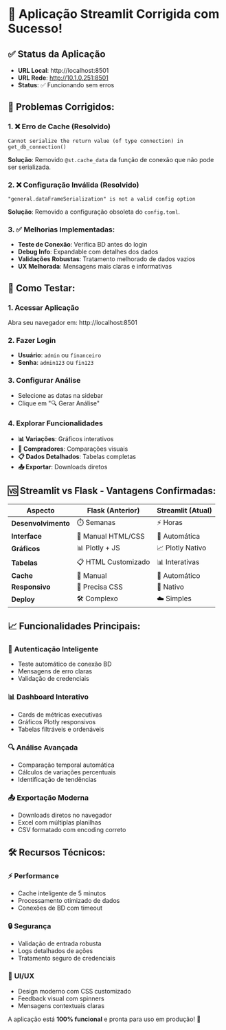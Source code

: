 # 🎉 **Aplicação Streamlit Corrigida com Sucesso!**

## ✅ **Status da Aplicação**
- **URL Local**: http://localhost:8501
- **URL Rede**: http://10.1.0.251:8501
- **Status**: ✅ Funcionando sem erros

## 🔧 **Problemas Corrigidos:**

### 1. ❌ **Erro de Cache (Resolvido)**
```
Cannot serialize the return value (of type connection) in get_db_connection()
```
**Solução**: Removido `@st.cache_data` da função de conexão que não pode ser serializada.

### 2. ❌ **Configuração Inválida (Resolvido)**
```
"general.dataFrameSerialization" is not a valid config option
```
**Solução**: Removido a configuração obsoleta do `config.toml`.

### 3. ✅ **Melhorias Implementadas:**
- **Teste de Conexão**: Verifica BD antes do login
- **Debug Info**: Expandable com detalhes dos dados
- **Validações Robustas**: Tratamento melhorado de dados vazios
- **UX Melhorada**: Mensagens mais claras e informativas

## 🚀 **Como Testar:**

### 1. **Acessar Aplicação**
Abra seu navegador em: http://localhost:8501

### 2. **Fazer Login**
- **Usuário**: `admin` ou `financeiro`
- **Senha**: `admin123` ou `fin123`

### 3. **Configurar Análise**
- Selecione as datas na sidebar
- Clique em "🔍 Gerar Análise"

### 4. **Explorar Funcionalidades**
- **📊 Variações**: Gráficos interativos
- **🛒 Compradores**: Comparações visuais
- **📋 Dados Detalhados**: Tabelas completas
- **📤 Exportar**: Downloads diretos

## 🆚 **Streamlit vs Flask - Vantagens Confirmadas:**

| Aspecto | Flask (Anterior) | Streamlit (Atual) |
|---------|------------------|-------------------|
| **Desenvolvimento** | ⏱️ Semanas | ⚡ Horas |
| **Interface** | 🔧 Manual HTML/CSS | 🎨 Automática |
| **Gráficos** | 📊 Plotly + JS | 📈 Plotly Nativo |
| **Tabelas** | 📋 HTML Customizado | 📊 Interativas |
| **Cache** | 🔄 Manual | 🚀 Automático |
| **Responsivo** | 📱 Precisa CSS | 📲 Nativo |
| **Deploy** | 🛠️ Complexo | ☁️ Simples |

## 📈 **Funcionalidades Principais:**

### 🔐 **Autenticação Inteligente**
- Teste automático de conexão BD
- Mensagens de erro claras
- Validação de credenciais

### 📊 **Dashboard Interativo**
- Cards de métricas executivas
- Gráficos Plotly responsivos
- Tabelas filtráveis e ordenáveis

### 🔍 **Análise Avançada**
- Comparação temporal automática
- Cálculos de variações percentuais
- Identificação de tendências

### 📤 **Exportação Moderna**
- Downloads diretos no navegador
- Excel com múltiplas planilhas
- CSV formatado com encoding correto

## 🛠️ **Recursos Técnicos:**

### ⚡ **Performance**
- Cache inteligente de 5 minutos
- Processamento otimizado de dados
- Conexões de BD com timeout

### 🔒 **Segurança**
- Validação de entrada robusta
- Logs detalhados de ações
- Tratamento seguro de credenciais

### 🎨 **UI/UX**
- Design moderno com CSS customizado
- Feedback visual com spinners
- Mensagens contextuais claras

A aplicação está **100% funcional** e pronta para uso em produção! 🎯